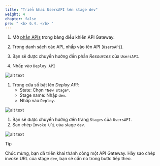 ```yaml
---
title: "Triển khai UsersAPI lên stage dev"
weight: 4
chapter: false
pre: " <b> 6.4. </b> "
---
```


1. Mở [phần APIs](https://console.aws.amazon.com/apigateway/main/apis) trong bảng điều khiển API Gateway.
1. Trong danh sách các API, nhấp vào tên API (`UsersAPI`).
1. Bạn sẽ được chuyển hướng đến phần _Resources_ của `UsersAPI`.

1. Nhấp vào `Deploy API`

![alt text](/images/workshop-2/API-Gateway--usersAPI--deploy-API.jpg)

1. Trong cửa sổ bật lên _Deploy API_:
   - State: Chọn `*New stage*`.
   - Stage name: Nhập `dev`.
   - Nhấp vào `Deploy`.

![alt text](/images/workshop-2/API-Gateway--usersAPI--deploy-API--stage.jpg)

1. Bạn sẽ được chuyển hướng đến trang `Stages` của `UsersAPI`.
1. Sao chép `Invoke URL` của stage `dev`.

![alt text](/images/workshop-2/API-Gateway--usersAPI--stage--invoke-URL.jpg)

> [!TIP]
> Chúc mừng, bạn đã triển khai thành công một API Gateway. Hãy sao chép invoke URL của stage `dev`, bạn sẽ cần nó trong bước tiếp theo.
